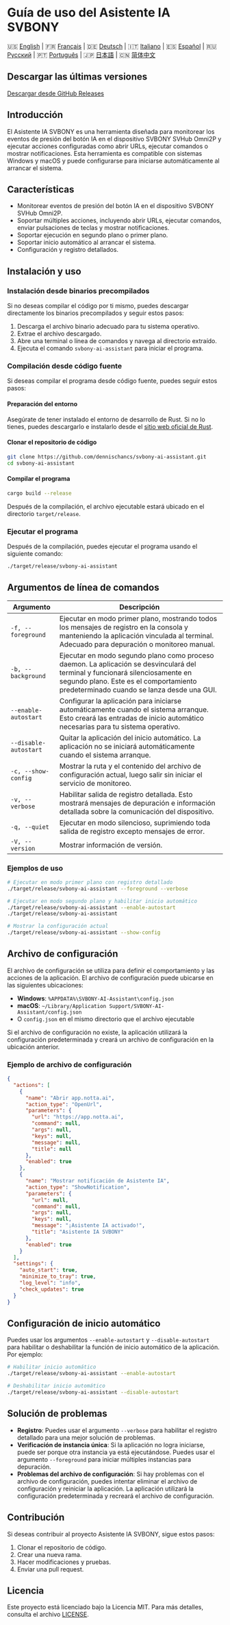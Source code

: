 # Guía de uso del Asistente IA SVBONY

🇺🇸 [English](https://github.com/dennischancs/svbony-ai-assistant/blob/main/README.MD) | 🇫🇷 [Français](https://github.com/dennischancs/svbony-ai-assistant/blob/main/README-FR.MD) | 🇩🇪 [Deutsch](https://github.com/dennischancs/svbony-ai-assistant/blob/main/README-DE.MD) | 🇮🇹 [Italiano](https://github.com/dennischancs/svbony-ai-assistant/blob/main/README-IT.MD) | 🇪🇸 [Español](https://github.com/dennischancs/svbony-ai-assistant/blob/main/README-ES.MD) | 🇷🇺 [Русский](https://github.com/dennischancs/svbony-ai-assistant/blob/main/README-RU.MD) | 🇵🇹 [Português](https://github.com/dennischancs/svbony-ai-assistant/blob/main/README-PT.MD) | 🇯🇵 [日本語](https://github.com/dennischancs/svbony-ai-assistant/blob/main/README-JP.MD) | 🇨🇳 [简体中文](https://github.com/dennischancs/svbony-ai-assistant/blob/main/README-CN.MD)

## Descargar las últimas versiones
[Descargar desde GitHub Releases](https://github.com/dennischancs/svbony-ai-assistant/releases/latest)

## Introducción
El Asistente IA SVBONY es una herramienta diseñada para monitorear los eventos de presión del botón IA en el dispositivo SVBONY SVHub Omni2P y ejecutar acciones configuradas como abrir URLs, ejecutar comandos o mostrar notificaciones. Esta herramienta es compatible con sistemas Windows y macOS y puede configurarse para iniciarse automáticamente al arrancar el sistema.

## Características
- Monitorear eventos de presión del botón IA en el dispositivo SVBONY SVHub Omni2P.
- Soportar múltiples acciones, incluyendo abrir URLs, ejecutar comandos, enviar pulsaciones de teclas y mostrar notificaciones.
- Soportar ejecución en segundo plano o primer plano.
- Soportar inicio automático al arrancar el sistema.
- Configuración y registro detallados.

## Instalación y uso

### Instalación desde binarios precompilados
Si no deseas compilar el código por ti mismo, puedes descargar directamente los binarios precompilados y seguir estos pasos:
1. Descarga el archivo binario adecuado para tu sistema operativo.
2. Extrae el archivo descargado.
3. Abre una terminal o línea de comandos y navega al directorio extraído.
4. Ejecuta el comando `svbony-ai-assistant` para iniciar el programa.

### Compilación desde código fuente
Si deseas compilar el programa desde código fuente, puedes seguir estos pasos:

#### Preparación del entorno
Asegúrate de tener instalado el entorno de desarrollo de Rust. Si no lo tienes, puedes descargarlo e instalarlo desde el [sitio web oficial de Rust](https://www.rust-lang.org/tools/install).

#### Clonar el repositorio de código
```bash
git clone https://github.com/dennischancs/svbony-ai-assistant.git
cd svbony-ai-assistant
```

#### Compilar el programa
```bash
cargo build --release
```
Después de la compilación, el archivo ejecutable estará ubicado en el directorio `target/release`.

### Ejecutar el programa
Después de la compilación, puedes ejecutar el programa usando el siguiente comando:
```bash
./target/release/svbony-ai-assistant
```

## Argumentos de línea de comandos
| Argumento | Descripción |
| ---- | ---- |
| `-f, --foreground` | Ejecutar en modo primer plano, mostrando todos los mensajes de registro en la consola y manteniendo la aplicación vinculada al terminal. Adecuado para depuración o monitoreo manual. |
| `-b, --background` | Ejecutar en modo segundo plano como proceso daemon. La aplicación se desvinculará del terminal y funcionará silenciosamente en segundo plano. Este es el comportamiento predeterminado cuando se lanza desde una GUI. |
| `--enable-autostart` | Configurar la aplicación para iniciarse automáticamente cuando el sistema arranque. Esto creará las entradas de inicio automático necesarias para tu sistema operativo. |
| `--disable-autostart` | Quitar la aplicación del inicio automático. La aplicación no se iniciará automáticamente cuando el sistema arranque. |
| `-c, --show-config` | Mostrar la ruta y el contenido del archivo de configuración actual, luego salir sin iniciar el servicio de monitoreo. |
| `-v, --verbose` | Habilitar salida de registro detallada. Esto mostrará mensajes de depuración e información detallada sobre la comunicación del dispositivo. |
| `-q, --quiet` | Ejecutar en modo silencioso, suprimiendo toda salida de registro excepto mensajes de error. |
| `-V, --version` | Mostrar información de versión. |

### Ejemplos de uso
```bash
# Ejecutar en modo primer plano con registro detallado
./target/release/svbony-ai-assistant --foreground --verbose

# Ejecutar en modo segundo plano y habilitar inicio automático
./target/release/svbony-ai-assistant --enable-autostart
./target/release/svbony-ai-assistant

# Mostrar la configuración actual
./target/release/svbony-ai-assistant --show-config
```

## Archivo de configuración
El archivo de configuración se utiliza para definir el comportamiento y las acciones de la aplicación. El archivo de configuración puede ubicarse en las siguientes ubicaciones:
- **Windows**: `%APPDATA%\SVBONY-AI-Assistant\config.json`
- **macOS**: `~/Library/Application Support/SVBONY-AI-Assistant/config.json`
- O `config.json` en el mismo directorio que el archivo ejecutable

Si el archivo de configuración no existe, la aplicación utilizará la configuración predeterminada y creará un archivo de configuración en la ubicación anterior.

### Ejemplo de archivo de configuración
```json
{
  "actions": [
    {
      "name": "Abrir app.notta.ai",
      "action_type": "OpenUrl",
      "parameters": {
        "url": "https://app.notta.ai",
        "command": null,
        "args": null,
        "keys": null,
        "message": null,
        "title": null
      },
      "enabled": true
    },
    {
      "name": "Mostrar notificación de Asistente IA",
      "action_type": "ShowNotification",
      "parameters": {
        "url": null,
        "command": null,
        "args": null,
        "keys": null,
        "message": "¡Asistente IA activado!",
        "title": "Asistente IA SVBONY"
      },
      "enabled": true
    }
  ],
  "settings": {
    "auto_start": true,
    "minimize_to_tray": true,
    "log_level": "info",
    "check_updates": true
  }
}
```

## Configuración de inicio automático
Puedes usar los argumentos `--enable-autostart` y `--disable-autostart` para habilitar o deshabilitar la función de inicio automático de la aplicación. Por ejemplo:
```bash
# Habilitar inicio automático
./target/release/svbony-ai-assistant --enable-autostart

# Deshabilitar inicio automático
./target/release/svbony-ai-assistant --disable-autostart
```

## Solución de problemas
- **Registro**: Puedes usar el argumento `--verbose` para habilitar el registro detallado para una mejor solución de problemas.
- **Verificación de instancia única**: Si la aplicación no logra iniciarse, puede ser porque otra instancia ya está ejecutándose. Puedes usar el argumento `--foreground` para iniciar múltiples instancias para depuración.
- **Problemas del archivo de configuración**: Si hay problemas con el archivo de configuración, puedes intentar eliminar el archivo de configuración y reiniciar la aplicación. La aplicación utilizará la configuración predeterminada y recreará el archivo de configuración.

## Contribución
Si deseas contribuir al proyecto Asistente IA SVBONY, sigue estos pasos:
1. Clonar el repositorio de código.
2. Crear una nueva rama.
3. Hacer modificaciones y pruebas.
4. Enviar una pull request.

## Licencia
Este proyecto está licenciado bajo la Licencia MIT. Para más detalles, consulta el archivo [LICENSE](LICENSE).